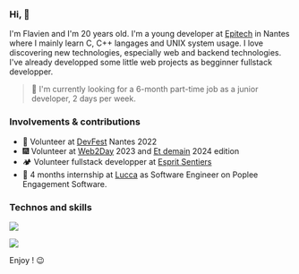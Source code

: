 ### Hi, 🫡

I'm Flavien and I'm 20 years old.
I'm a young developer at [Epitech](https://www.epitech.eu/fr/formations/epitech-en-5-ans/) in Nantes where I mainly learn C, C++ langages and UNIX system usage. I love discovering new technologies, especially web and backend technologies. I've already developped some little web projects as begginner fullstack developper.

> 👋 I'm currently looking for a 6-month part-time job as a junior developer, 2 days per week.

### Involvements & contributions
* 🌱 Volunteer at [DevFest](https://devfest.gdgnantes.com/) Nantes 2022
* 🎆 Volunteer at [Web2Day](https://web2day.co/) 2023 and [Et demain](https://etdemain.co/) 2024 edition
* 🏕️ Volunteer fullstack developper at [Esprit Sentiers](https://www.esprit-sentiers.fr/)
* 🍊 4 months internship at [Lucca](https://github.com/LuccaSA) as Software Engineer on Poplee Engagement Software.


### Technos and skills
[![](https://skills.thijs.gg/icons?i=c,cpp,cs,react,nextjs,redux,ts,html,css)](https://github.com/flavien-chenu/)

[![](https://skills.thijs.gg/icons?i=nest,python,php,mysql,git)](https://github.com/flavien-chenu/)

Enjoy ! 😉 
